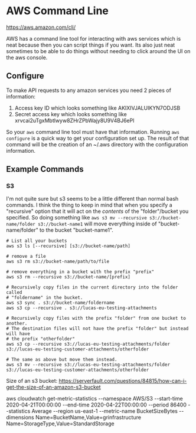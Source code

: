 AWS Command Line
================

https://aws.amazon.com/cli/

AWS has a command line tool for interacting with aws services which is neat
because then you can script things if you want. Its also just neat sometimes
to be able to do things without needing to click around the UI on the aws
console.

Configure
---------

To make API requests to any amazon services you need 2 pieces of information:

1. Access key ID which looks something like AKIXIVJALUIKYN7ODJSB
2. Secret access key which looks something like
   xrvcai2uTgxMbtlwyw8ZHrZPbWajy8U9V4BJ6ePl

So your `aws` command line tool must have that information. Running `aws
configure` is a quick way to get your configuration set up. The result of that
command will be the creation of an ~/.aws directory with the configuration
information.


Example Commands
----------------

### S3

I'm not quite sure but s3 seems to be a little different than normal bash
commands. I think the thing to keep in mind that when you specify a
"recursive" option that it will act on the *contents* of the "folder"/bucket
you specified. So doing something like `aws s3 mv --recursive
s3://bucket-name/folder s3://bucket-name1` will move everything inside of
"bucket-name/folder" to the bucket "bucket-name1".

```
# List all your buckets
aws s3 ls [--recursive] [s3://bucket-name/path]

# remove a file
aws s3 rm s3://bucket-name/path/to/file

# remove everything in a bucket with the prefix "prefix"
aws s3 rm --recursive s3://bucket-name/[prefix]

# Recursively copy files in the current directory into the folder called
# "foldername" in the bucket.
aws s3 sync . s3://bucket-name/foldername
aws s3 cp --recursive . s3://lucas-eu-testing-attachments

# Recursively copy files with the prefix "folder" from one bucket to another.
# The destination files will not have the prefix "folder" but instead will have
# the prefix "otherfolder"
aws s3 cp --recursive s3://lucas-eu-testing-attachments/folder s3://lucas-eu-testing-customer-attachments/otherfolder

# The same as above but move them instead.
aws s3 mv --recursive s3://lucas-eu-testing-attachments/folder s3://lucas-eu-testing-customer-attachments/otherfolder
```


Size of an s3 bucket: https://serverfault.com/questions/84815/how-can-i-get-the-size-of-an-amazon-s3-bucket

aws cloudwatch get-metric-statistics --namespace AWS/S3 --start-time 2020-04-21T00:00:00 --end-time 2020-04-22T00:00:00 --period 86400 --statistics Average --region us-east-1 --metric-name BucketSizeBytes --dimensions Name=BucketName,Value=grinfrastructure Name=StorageType,Value=StandardStorage
